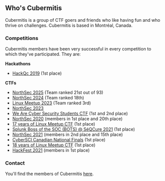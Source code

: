 ## Who's Cubermitis

Cubermitis is a group of CTF goers and friends who like having fun and who thrive on challenges. Cubermitis is based in Montréal, Canada. 

### Competitions

Cubermitis members have been very successful in every competition to which they've participated. They are: 

**Hackathons**
- [HackQc 2019](https://hackqc.ca/hackqc-2019/) (1st place)

**CTFs**
- [NorthSec 2025](https://nsec.io/) (Team ranked 21st out of 93)
- [NorthSec 2024](https://nsec.io/) (Team ranked 18th)
- [Linux Meetup 2023](https://www.rencontres-linux.quebec/) (Team ranked 3rd)
- [NorthSec 2023](https://nsec.io/)
- [We Are Cyber Security Students CTF](https://www.concordia.ca/cuevents/offices/provost/ssc/2019/09/28/we-are-cyber-security-launch.html) (1st and 2nd place)
- [NorthSec 2020](https://nsec.io/) (members in 1st place and 20th place)
- [17 years of Linux Meetup CTF](https://agendadulibre.qc.ca/events/2121) (1st place)
- [Splunk Boss of the SOC (BOTS) @ SéQCure 2021](https://seqcure.org/boss-of-the-soc/index.html) (1st place)
- [NorthSec 2021](https://nsec.io/) (members in 2nd place and 15th place)
- [CyberSCI Canadian National Finals](https://csc21.cybersecuritychallenge.ca/) (1st place)
- [18 years of Linux Meetup CTF](https://agendadulibre.qc.ca/events/2161) (1st place)
- [HackFest 2021](https://hackfest.ca/en/ctf/) (members in 1st place)

### Contact

You'll find the members of Cubermitis [here](https://github.com/orgs/cubermitis/people).
